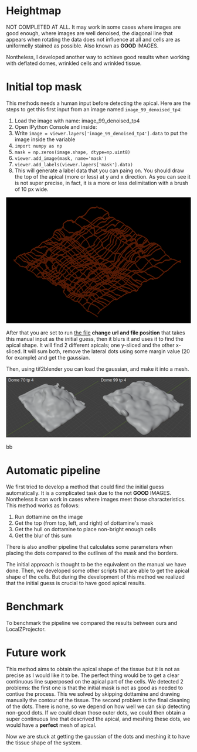 # Heightmap

NOT COMPLETED AT ALL. It may work in some cases where images are good enough, where images are well denoised, the diagonal line that appears when rotating the data does not influence at all and cells are as uniformelly stained as possible. Also known as __GOOD__ IMAGES.

Nontheless, I developed another way to achieve good results when working with deflated domes, wrinkled cells and wrinkled tissue.


# Initial top mask

This methods needs a human input before detecting the apical. Here are the steps to get this first input from an image named ```image_99_denoised_tp4```:

1. Load the image with name: image_99_denoised_tp4 
1. Open IPython Console and inside:
1. Write ```image = viewer.layers['image_99_denoised_tp4'].data``` to put the image inside the variable 
1. ```import numpy as np```
1. ```mask = np.zeros(image.shape, dtype=np.uint8)```
1. ```viewer.add_image(mask, name='mask')```
1. ```viewer.add_labels(viewer.layers['mask'].data)```
1. This will generate a label data that you can paing on. You should draw the top of the apical (more or less) at y and x direction. As you can see it is not super precise, in fact, it is a more or less delimitation with a brush of 10 px wide.

![manual_apical](./visual/manual_apical.png)

After that you are set to run [the file](./heightmap_multiscript/fromManual.ipynb) **change url and file position** that takes this manual input as the initial guess, then it blurs it and uses it to find the apical shape. It will find 2 different apicals; one y-sliced and the other x-sliced. It will sum both, remove the lateral dots using some margin value (20 for example) and get the gaussian.

Then, using tif2blender you can load the gaussian, and make it into a mesh. 

![mesh_manual_apical](./visual/mesh_manual.png)

bb

# Automatic pipeline

We first tried to develop a method that could find the initial guess automatically. It is a complicated task due to the not __GOOD__ IMAGES. Nontheless it can work in cases where images meet those characteristics. This method works as follows:

1. Run dottamine on the image
1. Get the top (from top, left, and right) of dottamine's mask
1. Get the hull on dottamine to place non-bright enough cells
1. Get the blur of this sum

There is also another pipeline that calculates some parameters when placing the dots compared to the outlines of the mask and the borders.

The initial approach is thought to be the equivalent on the manual we have done. Then, we developed some other scripts that are able to get the apical shape of the cells. But during the development of this method we realized that the initial guess is crucial to have good apical results. 




# Benchmark

To benchmark the pipeline we compared the results between ours and LocalZProjector.



# Future work

This method aims to obtain the apical shape of the tissue but it is not as precise as I would like it to be. The perfect thing would be to get a clear continuous line superposed on the apical part of the cells. We detected 2 problems: the first one is that the initial mask is not as good as needed to contiue the process. This we solved by skipping dottamine and drawing manually the contour of the tissue. The second problem is the final cleaning of the dots. There is none, so we depend on how well we can skip detecting non-good dots. If we could clean those outer dots, we could then obtain a super continuous line that descrived the apical, and meshing these dots, we would have a **perfect** mesh of apical.

Now we are stuck at getting the gaussian of the dots and meshing it to have the tissue shape of the system.

